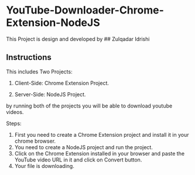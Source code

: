 # YouTube-Downloader-Chrome-Extension-NodeJS
This Project is design and developed by ## Zulqadar Idrishi
## Instructions

This includes Two Projects:

1. Client-Side: Chrome Extension Project.

2. Server-Side: NodeJS Project.

by running both of the projects you will be able to download youtube videos.

Steps:
1. First you need to create a Chrome Extension project and install it in your chrome browser.
2. You need to create a NodeJS project and run the project.
3. Click on the Chrome Extension installed in your browser and paste the YouTube video URL in it and click on Convert button.
4. Your file is downloading.

